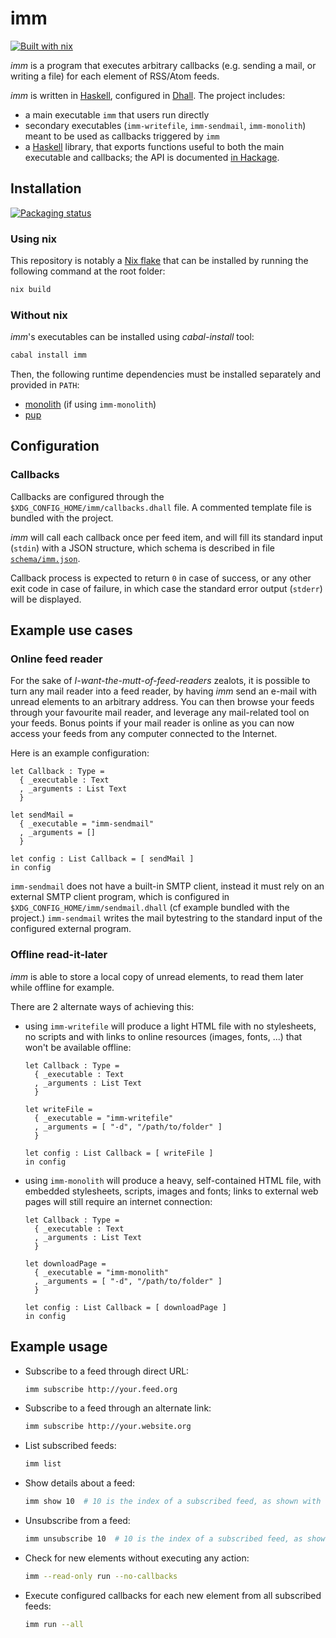 # imm

[![Built with nix](https://builtwithnix.org/badge.svg)](https://builtwithnix.org)

*imm* is a program that executes arbitrary callbacks (e.g. sending a mail, or writing a file) for each element of RSS/Atom feeds.

*imm* is written in [Haskell][2], configured in [Dhall][3]. The project includes:

- a main executable `imm` that users run directly
- secondary executables (`imm-writefile`, `imm-sendmail`, `imm-monolith`) meant to be used as callbacks triggered by `imm`
- a [Haskell][2] library, that exports functions useful to both the main executable and callbacks; the API is documented [in Hackage][1].

## Installation

[![Packaging status](https://repology.org/badge/vertical-allrepos/haskell:imm.svg)](https://repology.org/project/haskell:imm/versions)

### Using nix

This repository is notably a [Nix flake][flakes] that can be installed by running the following command at the root folder:
```bash
nix build
```

### Without nix

*imm*'s executables can be installed using *cabal-install* tool:
```bash
cabal install imm
```

Then, the following runtime dependencies must be installed separately and provided in `PATH`:
- [monolith](https://github.com/Y2Z/monolith) (if using `imm-monolith`)
- [pup](https://github.com/ericchiang/pup)

## Configuration

### Callbacks

Callbacks are configured through the `$XDG_CONFIG_HOME/imm/callbacks.dhall` file. A commented template file is bundled with the project.

*imm* will call each callback once per feed item, and will fill its standard input (`stdin`) with a JSON structure, which schema is described in file [`schema/imm.json`](schema/imm.json).

Callback process is expected to return `0` in case of success, or any other exit code in case of failure, in which case the standard error output (`stderr`) will be displayed.


## Example use cases

### Online feed reader

For the sake of *I-want-the-mutt-of-feed-readers* zealots, it is possible to turn any mail reader into a feed reader, by having *imm* send an e-mail with unread elements to an arbitrary address.
You can then browse your feeds through your favourite mail reader, and leverage any mail-related tool on your feeds.
Bonus points if your mail reader is online as you can now access your feeds from any computer connected to the Internet.

Here is an example configuration:
```dhall
let Callback : Type =
  { _executable : Text
  , _arguments : List Text
  }

let sendMail =
  { _executable = "imm-sendmail"
  , _arguments = []
  }

let config : List Callback = [ sendMail ]
in config
```

`imm-sendmail` does not have a built-in SMTP client, instead it must rely on an external SMTP client program, which is configured in `$XDG_CONFIG_HOME/imm/sendmail.dhall` (cf example bundled with the project.) `imm-sendmail` writes the mail bytestring to the standard input of the configured external program.

### Offline read-it-later

*imm* is able to store a local copy of unread elements, to read them later while offline for example.

There are 2 alternate ways of achieving this:
- using `imm-writefile` will produce a light HTML file with no stylesheets, no scripts and with links to online resources (images, fonts, ...) that won't be available offline:
  ```dhall
  let Callback : Type =
    { _executable : Text
    , _arguments : List Text
    }

  let writeFile =
    { _executable = "imm-writefile"
    , _arguments = [ "-d", "/path/to/folder" ]
    }

  let config : List Callback = [ writeFile ]
  in config
  ```
- using `imm-monolith` will produce a heavy, self-contained HTML file, with embedded stylesheets, scripts, images and fonts; links to external web pages will still require an internet connection:
  ```dhall
  let Callback : Type =
    { _executable : Text
    , _arguments : List Text
    }

  let downloadPage =
    { _executable = "imm-monolith"
    , _arguments = [ "-d", "/path/to/folder" ]
    }

  let config : List Callback = [ downloadPage ]
  in config
  ```


## Example usage

- Subscribe to a feed through direct URL:
  ```bash
  imm subscribe http://your.feed.org
  ```

- Subscribe to a feed through an alternate link:
  ```bash
  imm subscribe http://your.website.org
  ```

- List subscribed feeds:
  ```bash
  imm list
  ```

- Show details about a feed:
  ```bash
  imm show 10  # 10 is the index of a subscribed feed, as shown with `imm list`
  ```

- Unsubscribe from a feed:
  ```bash
  imm unsubscribe 10  # 10 is the index of a subscribed feed, as shown with `imm list`
  ```

- Check for new elements without executing any action:
  ```bash
  imm --read-only run --no-callbacks
  ```

- Execute configured callbacks for each new element from all subscribed feeds:
  ```bash
  imm run --all
  ```

[1]: http://hackage.haskell.org/package/imm
[2]: https://www.haskell.org
[3]: https://dhall-lang.org/
[flakes]: https://nixos.wiki/wiki/Flakes

